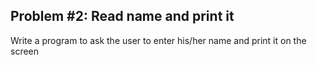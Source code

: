## Problem #2: Read name and print it

Write a program to ask the user to enter his/her name and print it on the screen
